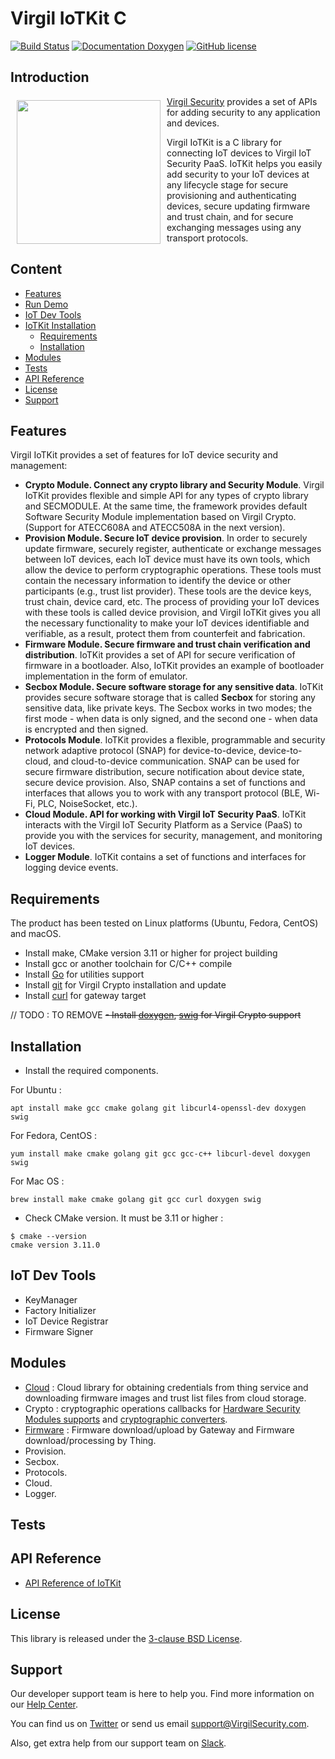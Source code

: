 # Virgil IoTKit C

[![Build Status](https://travis-ci.com/VirgilSecurity/virgil-iot-sdk.svg?branch=master)](https://travis-ci.com/VirgilSecurity/virgil-iot-sdk)
[![Documentation Doxygen](https://img.shields.io/badge/docs-doxygen-blue.svg)](http://VirgilSecurity.github.io/virgil-iot-sdk)
[![GitHub license](https://img.shields.io/badge/license-BSD%203--Clause-blue.svg)](https://raw.githubusercontent.com/VirgilSecurity/virgil-iot-sdk/release/LICENSE)


## Introduction

<a href="https://developer.virgilsecurity.com/docs"><img width="230px" src="https://cdn.virgilsecurity.com/assets/images/github/logos/virgil-logo-red.png" align="left" hspace="10" vspace="6"></a>[Virgil Security](https://virgilsecurity.com) provides a set of APIs for adding security to any application and devices.

Virgil IoTKit is a C library for connecting IoT devices to Virgil IoT Security PaaS. IoTKit helps you easily add security to your IoT devices at any lifecycle stage for secure provisioning and authenticating devices, secure updating firmware and trust chain, and for secure exchanging messages using any transport protocols.

## Content
- [Features](#features)
- [Run Demo](#run-demo)
- [IoT Dev Tools](#iot-dev-tools)
- [IoTKit Installation](#iotkit-installation)
  - [Requirements](#requirements)
  - [Installation](#installation)
- [Modules](#modules)
- [Tests](#tests)
- [API Reference](#api-reference)
- [License](#license)
- [Support](#support)

## Features
Virgil IoTKit provides a set of features for IoT device security and management:
- **Crypto Module. Connect any crypto library and Security Module**. Virgil IoTKit provides flexible and simple API for any types of crypto library and SECMODULE. At the same time, the framework provides default Software Security Module implementation based on Virgil Crypto. (Support for ATECC608A and ATECC508A in the next version).
- **Provision Module. Secure IoT device provision**. In order to securely update firmware, securely register, authenticate or exchange messages between IoT devices, each IoT device must have its own tools, which allow the device to perform cryptographic operations. These tools must contain the necessary information to identify the device or other participants (e.g., trust list provider). These tools are the device keys, trust chain, device card, etc. The process of providing your IoT devices with these tools is called device provision, and Virgil IoTKit gives you all the necessary functionality to make your IoT devices identifiable and verifiable, as a result, protect them from counterfeit and fabrication.
- **Firmware Module. Secure firmware and trust chain verification and distribution**. IoTKit provides a set of API for secure verification of firmware in a bootloader. Also, IoTKit provides an example of bootloader implementation in the form of emulator.
- **Secbox Module. Secure software storage for any sensitive data**. IoTKit provides secure software storage that is called **Secbox** for storing any sensitive data, like private keys. The Secbox works in two modes; the first mode - when data is only signed, and the second one - when data is encrypted and then signed.
- **Protocols Module**. IoTKit provides a flexible, programmable and security network adaptive protocol (SNAP) for device-to-device, device-to-cloud, and cloud-to-device communication. SNAP can be used for secure firmware distribution, secure notification about device state, secure device provision. Also, SNAP contains a set of functions and interfaces that allows you to work with any transport protocol (BLE, Wi-Fi, PLC, NoiseSocket, etc.).  
- **Cloud Module. API for working with Virgil IoT Security PaaS**. IoTKit interacts with the Virgil IoT Security Platform as a Service (PaaS) to provide you with the services for security, management, and monitoring IoT devices.
- **Logger Module**. IoTKit contains a set of functions and interfaces for logging device events.

## Requirements

The product has been tested on Linux platforms (Ubuntu, Fedora, CentOS) and macOS.
- Install make, CMake version 3.11 or higher for project building 
- Install gcc or another toolchain for C/C++ compile
- Install [Go](https://golang.org/) for utilities support
- Install [git](https://git-scm.com/) for Virgil Crypto installation and update
- Install [curl](https://curl.haxx.se/) for gateway target

// TODO : TO REMOVE
~~- Install [doxygen](http://www.doxygen.nl/), [swig](http://www.swig.org/) for Virgil Crypto support~~

## Installation

- Install the required components.

For Ubuntu : 
```
apt install make gcc cmake golang git libcurl4-openssl-dev doxygen swig
```

For Fedora, CentOS :
```
yum install make cmake golang git gcc gcc-c++ libcurl-devel doxygen swig
```

For Mac OS :
```
brew install make cmake golang git gcc curl doxygen swig
```

- Check CMake version. It must be 3.11 or higher :

```
$ cmake --version
cmake version 3.11.0
```

## IoT Dev Tools
- KeyManager
- Factory Initializer
- IoT Device Registrar
- Firmware Signer

## Modules
- [Cloud](https://virgilsecurity.github.io/virgil-iot-sdk/cloud_8h.html) : Cloud library for obtaining credentials from
thing service and downloading firmware images and trust list files from cloud storage.
- Crypto : cryptographic operations callbacks for [Hardware Security Modules supports](https://virgilsecurity.github.io/virgil-iot-sdk/cloud_8h.html) and [cryptographic converters](https://virgilsecurity.github.io/virgil-iot-sdk/crypto__format__converters_8h.html).
- [Firmware](https://virgilsecurity.github.io/virgil-iot-sdk/firmware_8h.html) : Firmware download/upload by Gateway and Firmware download/processing by Thing.
- Provision.
- Secbox.
- Protocols.
- Cloud.
- Logger.

## Tests

## API Reference
- [API Reference of IoTKit](http://VirgilSecurity.github.io/virgil-iot-sdk)

## License

This library is released under the [3-clause BSD License](LICENSE).

## Support
Our developer support team is here to help you. Find more information on our [Help Center](https://help.virgilsecurity.com/).

You can find us on [Twitter](https://twitter.com/VirgilSecurity) or send us email support@VirgilSecurity.com.

Also, get extra help from our support team on [Slack](https://virgilsecurity.com/join-community).

